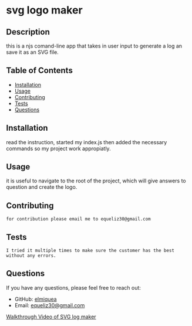 # svg logo maker 
  
  ## Description
  
  this is a njs comand-line app that takes in user input to generate a log an save it as an SVG file.
  
  ## Table of Contents
  
  - [Installation](#installation)
  - [Usage](#usage)
  - [Contributing](#contributing)
  - [Tests](#tests)
  - [Questions](#questions)
  
  ## Installation
  
  read the instruction, started my index.js then added the necessary commands so my project work appropiatly.
  
  ## Usage
  
   it is useful to navigate to the root of the project, which will give answers to question and create the logo. 

  
  ## Contributing
  
    for contribution please email me to equeliz30@gmail.com
  
  ## Tests
  
    I tried it multiple times to make sure the customer has the best without any errors.
  
  ## Questions
  
  If you have any questions, please feel free to reach out:
  
  - GitHub: [elmiquea](https://github.com/elmiquea)
  - Email: equeliz30@gmail.com

[Walkthrough Video of SVG log maker
](https://drive.google.com/file/d/1S-SJ3dLREedgA4gMuQ2uR2IJzPHEFHqD/view)